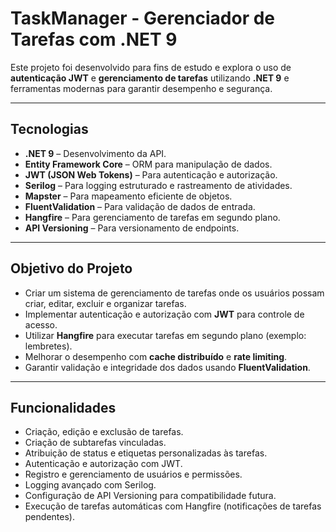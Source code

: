 # TaskManager - Gerenciador de Tarefas com .NET 9

Este projeto foi desenvolvido para fins de estudo e explora o uso de **autenticação JWT** e **gerenciamento de tarefas** utilizando **.NET 9** e ferramentas modernas para garantir desempenho e segurança.

---

## Tecnologias
- **.NET 9** – Desenvolvimento da API.  
- **Entity Framework Core** – ORM para manipulação de dados.  
- **JWT (JSON Web Tokens)** – Para autenticação e autorização.  
- **Serilog** – Para logging estruturado e rastreamento de atividades.  
- **Mapster** – Para mapeamento eficiente de objetos.  
- **FluentValidation** – Para validação de dados de entrada.  
- **Hangfire** – Para gerenciamento de tarefas em segundo plano.  
- **API Versioning** – Para versionamento de endpoints.  

---

## Objetivo do Projeto
- Criar um sistema de gerenciamento de tarefas onde os usuários possam criar, editar, excluir e organizar tarefas.  
- Implementar autenticação e autorização com **JWT** para controle de acesso.  
- Utilizar **Hangfire** para executar tarefas em segundo plano (exemplo: lembretes).  
- Melhorar o desempenho com **cache distribuído** e **rate limiting**.  
- Garantir validação e integridade dos dados usando **FluentValidation**.  

---

## Funcionalidades
-  Criação, edição e exclusão de tarefas.  
-  Criação de subtarefas vinculadas.  
-  Atribuição de status e etiquetas personalizadas às tarefas.  
-  Autenticação e autorização com JWT.  
-  Registro e gerenciamento de usuários e permissões.  
-  Logging avançado com Serilog.  
-  Configuração de API Versioning para compatibilidade futura.  
-  Execução de tarefas automáticas com Hangfire (notificações de tarefas pendentes). 
